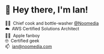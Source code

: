 <h1>👋&nbsp;Hey there, I'm Ian!</h1>

👨‍🍳&nbsp;&nbsp;Chief cook and bottle-washer [@Noomedia](https://github.com/noomedia/) </br>
☁️&nbsp;&nbsp;AWS Certified Solutions Architect </br>
🧑‍💻&nbsp;&nbsp;Apple fanboy </br>
🤓&nbsp;&nbsp;Certified geek </br>
📫&nbsp;&nbsp;[ian@noomedia.com](mailto:ian@noomedia.com) </br>
